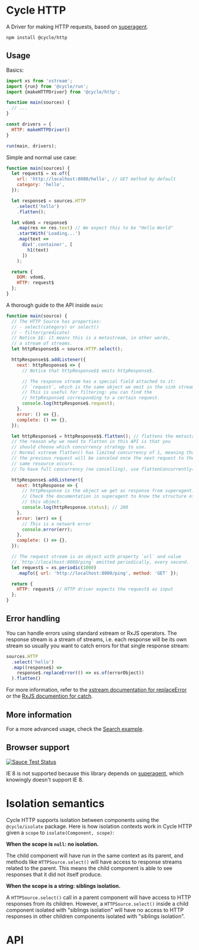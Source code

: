 # Cycle HTTP

A Driver for making HTTP requests, based on [superagent](https://github.com/visionmedia/superagent).

```
npm install @cycle/http
```

## Usage

Basics:

```js
import xs from 'xstream';
import {run} from '@cycle/run';
import {makeHTTPDriver} from '@cycle/http';

function main(sources) {
  // ...
}

const drivers = {
  HTTP: makeHTTPDriver()
}

run(main, drivers);
```

Simple and normal use case:

```js
function main(sources) {
  let request$ = xs.of({
    url: 'http://localhost:8080/hello', // GET method by default
    category: 'hello',
  });

  let response$ = sources.HTTP
    .select('hello')
    .flatten();

  let vdom$ = response$
    .map(res => res.text) // We expect this to be "Hello World"
    .startWith('Loading...')
    .map(text =>
      div('.container', [
        h1(text)
      ])
    );

  return {
    DOM: vdom$,
    HTTP: request$
  };
}
```

A thorough guide to the API inside `main`:

```js
function main(source) {
  // The HTTP Source has properties:
  // - select(category) or select()
  // - filter(predicate)
  // Notice $$: it means this is a metastream, in other words,
  // a stream of streams.
  let httpResponse$$ = source.HTTP.select();

  httpResponse$$.addListener({
    next: httpResponse$ => {
      // Notice that httpResponse$$ emits httpResponse$.

      // The response stream has a special field attached to it:
      // `request`, which is the same object we emit in the sink stream.
      // This is useful for filtering: you can find the
      // httpResponse$ corresponding to a certain request.
      console.log(httpResponse$.request);
    },
    error: () => {},
    complete: () => {},
  });

  let httpResponse$ = httpResponse$$.flatten(); // flattens the metastream
  // the reason why we need to flatten in this API is that you
  // should choose which concurrency strategy to use.
  // Normal xstream flatten() has limited concurrency of 1, meaning that
  // the previous request will be canceled once the next request to the
  // same resource occurs.
  // To have full concurrency (no cancelling), use flattenConcurrently()

  httpResponse$.addListener({
    next: httpResponse => {
      // httpResponse is the object we get as response from superagent.
      // Check the documentation in superagent to know the structure of
      // this object.
      console.log(httpResponse.status); // 200
    },
    error: (err) => {
      // This is a network error
      console.error(err);
    },
    complete: () => {},
  });

  // The request stream is an object with property `url` and value
  // `http://localhost:8080/ping` emitted periodically, every second.
  let request$ = xs.periodic(1000)
    .mapTo({ url: 'http://localhost:8080/ping', method: 'GET' });

  return {
    HTTP: request$ // HTTP driver expects the request$ as input
  };
}
```

## Error handling

You can handle errors using standard xstream or RxJS operators. The response stream is a stream of streams, i.e. each response will be its own stream so usually you want to catch errors for that single response stream:

```js
sources.HTTP
  .select('hello')
  .map((response$) =>
    response$.replaceError(() => xs.of(errorObject))
  ).flatten()
```
For more information, refer to the [xstream documentation for replaceError](https://github.com/staltz/xstream#replaceError) or the [RxJS documention for catch](https://github.com/Reactive-Extensions/RxJS/blob/master/doc/api/core/operators/catch.md).

## More information

For a more advanced usage, check the [Search example](https://github.com/cyclejs/cyclejs/tree/master/examples/http-search-github).

## Browser support

[![Sauce Test Status](https://saucelabs.com/browser-matrix/cyclejs-http.svg)](https://saucelabs.com/u/cyclejs-http)

IE 8 is not supported because this library depends on [superagent](https://github.com/visionmedia/superagent), which knowingly doesn't support IE 8.

# Isolation semantics

Cycle HTTP supports isolation between components using the `@cycle/isolate` package. Here is how isolation contexts work in Cycle HTTP given a `scope` to `isolate(Component, scope)`:

**When the scope is `null`: no isolation.**

The child component will have run in the same context as its parent, and methods like `HTTPSource.select()` will have access to response streams related to the parent. This means the child component is able to see responses that it did not itself produce.

**When the scope is a string: siblings isolation.**

A `HTTPSource.select()` call in a parent component will have access to HTTP responses from its children. However, a `HTTPSource.select()` inside a child component isolated with "siblings isolation" will have no access to HTTP responses in other children components isolated with "siblings isolation".

# API
